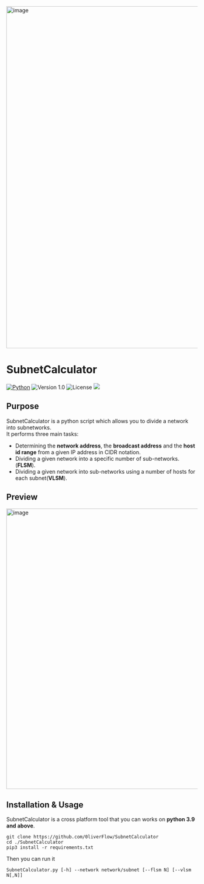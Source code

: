 <img width="900" alt="image" src="https://user-images.githubusercontent.com/64969369/210277615-2f481490-fdf2-4833-843f-fe30e82211d5.png">

# SubnetCalculator
[![Python](https://img.shields.io/badge/Python-%E2%89%A5%203.9-yellow.svg)](https://www.python.org/) 
![Version 1.0](http://img.shields.io/badge/version-v1.0-orange.svg) ![License](https://img.shields.io/badge/license-GPLv3-red.svg) <img src="https://img.shields.io/badge/Maintained%3F-Yes-96c40f"> 
 
 ## Purpose
SubnetCalculator is a python script which allows you to divide a network into subnetworks.<br>
It performs three main tasks:
- Determining the **network address**, the **broadcast address** and the **host id range** from a given IP address in CIDR notation.<br>
- Dividing a given network into a specific number of sub-networks.(**FLSM**).
- Dividing a given network into sub-networks using a number of hosts for each subnet(**VLSM**).<br>
## Preview
<img width="738" alt="image" src="https://user-images.githubusercontent.com/64969369/210280663-e6853b08-9472-4694-aae1-c3b1d47cbaed.png">

## Installation & Usage
SubnetCalculator is a cross platform tool that you can works on **python 3.9 and above**.
```
git clone https://github.com/0liverFlow/SubnetCalculator
cd ./SubnetCalculator
pip3 install -r requirements.txt
```
Then you can run it
```
SubnetCalculator.py [-h] --network network/subnet [--flsm N] [--vlsm N[,N]]
```


